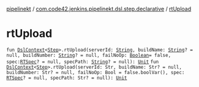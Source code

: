 [pipelinekt](../index.md) / [com.code42.jenkins.pipelinekt.dsl.step.declarative](index.md) / [rtUpload](./rt-upload.md)

# rtUpload

`fun `[`DslContext`](../com.code42.jenkins.pipelinekt.dsl/-dsl-context/index.md)`<`[`Step`](../com.code42.jenkins.pipelinekt.core.step/-step/index.md)`>.rtUpload(serverId: `[`String`](https://kotlinlang.org/api/latest/jvm/stdlib/kotlin/-string/index.html)`, buildName: `[`String`](https://kotlinlang.org/api/latest/jvm/stdlib/kotlin/-string/index.html)`? = null, buildNumber: `[`String`](https://kotlinlang.org/api/latest/jvm/stdlib/kotlin/-string/index.html)`? = null, failNoOp: `[`Boolean`](https://kotlinlang.org/api/latest/jvm/stdlib/kotlin/-boolean/index.html)` = false, spec: `[`RTSpec`](../com.code42.jenkins.pipelinekt.core.artifactory/-r-t-spec/index.md)`? = null, specPath: `[`String`](https://kotlinlang.org/api/latest/jvm/stdlib/kotlin/-string/index.html)`? = null): `[`Unit`](https://kotlinlang.org/api/latest/jvm/stdlib/kotlin/-unit/index.html)
`fun `[`DslContext`](../com.code42.jenkins.pipelinekt.dsl/-dsl-context/index.md)`<`[`Step`](../com.code42.jenkins.pipelinekt.core.step/-step/index.md)`>.rtUpload(serverId: Str, buildName: Str? = null, buildNumber: Str? = null, failNoOp: Bool = false.boolVar(), spec: `[`RTSpec`](../com.code42.jenkins.pipelinekt.core.artifactory/-r-t-spec/index.md)`? = null, specPath: Str? = null): `[`Unit`](https://kotlinlang.org/api/latest/jvm/stdlib/kotlin/-unit/index.html)